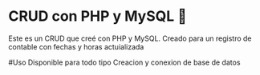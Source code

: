 # CRUD con PHP y MySQL 🐘

Este es un CRUD que creé con PHP y MySQL.
Creado para un  registro de contable con fechas y horas actuializada

#Uso
Disponible para todo tipo
Creacion y conexion de base de datos

